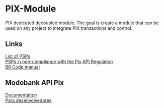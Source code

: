# PIX-Module
PIX dedicated decoupled module. The goal is create a module that can be used on any project to integrate PIX transactions and control.

## Links
[List of PSPs](https://github.com/bacen/pix-api/issues/76) <br>
[PSPs in non-compliance with the Pix API Regulation](https://github.com/bacen/pix-api/issues/560) <br>
[BR Code manual](https://www.bcb.gov.br/content/estabilidadefinanceira/spb_docs/ManualBRCode.pdf)

## Modobank API Pix
[Documentation](https://developers.onz.software/reference/qrcodes/) <br>
[Para desenvolvedores](https://modobank.com/para-desenvolvedores/)
